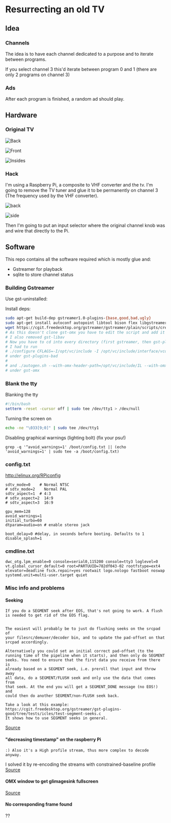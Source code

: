 # Resurrecting an old TV

## Idea

### Channels

The idea is to have each channel dedicated to a purpose and to iterate between programs.

If you select channel 3 this'd iterate between program 0 and 1 (there are only 2 programs on channel 3)

### Ads

After each program is finished, a random ad should play.

## Hardware

### Original TV

![Back](/images/back.jpg)

![Front](/images/front.jpg)

![Insides](/images/insides.jpg)

### Hack

I'm using a Raspberry Pi, a composite to VHF converter and the tv.
I'm going to remove the TV tuner and glue it to be permanently on channel 3 (The frequency used by the VHF converter).

![back](/images/selector-back.jpg)

![side](/images/selector-side.jpg)

Then I'm going to put an input selector where the original channel knob was and wire that directly to the Pi.

## Software

This repo contains all the software required which is mostly glue and:

* Gstreamer for playback
* sqlite to store channel status

### Building Gstreamer

Use gst-uninstalled:

Install deps:

```bash
sudo apt-get build-dep gstreamer1.0-plugins-{base,good,bad,ugly}
sudo apt-get install autoconf autopoint libtool bison flex libgstreamer1.0-dev yasm liborc-0.4-dev libx264-dev git-core libegl1-mesa-dev libgles2-mesa-dev python-gi-dev python-dev python3-dev
wget https://cgit.freedesktop.org/gstreamer/gstreamer/plain/scripts/create-uninstalled-setup.sh
# As this doesn't clone gst-omx you have to edit the script and add it yourself
# I also removed gst-libav
# Now you have to cd into every directory (first gstreamer, then gst-plugins-base, then the rest) and run ./autoconf.sh && make -j5
# I had to run 
# ./configure CFLAGS=-I/opt/vc/include -I /opt/vc/include/interface/vcos/pthreads -I /opt/vc/include/interface/vmcs_host/linux/ LDFLAGS=-L/opt/vc/lib --disable-gtk-doc --disable-opengl --enable-gles2 --enable-egl --disable-glx --disable-x11 --disable-wayland --enable-dispmanx --with-gles2-module-name=/opt/vc/lib/libGLESv2.so --with-egl-module-name=/opt/vc/lib/libEGL.so
# under gst-plugins-bad
#
# and ./autogen.sh --with-omx-header-path=/opt/vc/include/IL --with-omx-target=rpi
# under gst-omx
```


### Blank the tty

Blanking the tty

```bash
#!/bin/bash
setterm -reset -cursor off | sudo tee /dev/tty1 > /dev/null
```

Turning the screen on
```bash
echo -ne "\033[9;0]" | sudo tee /dev/tty1
```

Disabling graphical warnings (lighting bolt) (fix your psu!)

```
grep -q '^avoid_warnings=1' /boot/config.txt || (echo 'avoid_warnings=1' | sudo tee -a /boot/config.txt)
```


### config.txt

http://elinux.org/RPiconfig

```
sdtv_mode=0    # Normal NTSC
# sdtv_mode=2    Normal PAL
sdtv_aspect=1  # 4:3
# sdtv_aspect=2  14:9
# sdtv_aspect=3  16:9

gpu_mem=128
avoid_warnings=1
initial_turbo=60
dtparam=audio=on # enable stereo jack

boot_delay=0 #delay, in seconds before booting. Defaults to 1
disable_splash=1
```

### cmdline.txt

```
dwc_otg.lpm_enable=0 console=serial0,115200 console=tty3 loglevel=0 vt.global_cursor_default=0 root=PARTUUID=782df043-02 rootfstype=ext4 elevator=deadline fsck.repair=yes rootwait logo.nologo fastboot noswap systemd.unit=multi-user.target quiet

```

### Misc info and problems

#### Seeking

```
If you do a SEGMENT seek after EOS, that's not going to work. A flush 
is needed to get rid of the EOS flag. 


The easiest will probably be to just do flushing seeks on the srcpad of 
your filesrc/demuxer/decoder bin, and to update the pad-offset on that 
srcpad accordingly. 

Alternatively you could set an initial correct pad-offset (to the 
running time of the pipeline when it starts), and then only do SEGMENT 
seeks. You need to ensure that the first data you receive from there is 
already based on a SEGMENT seek, i.e. preroll that input and throw away 
all data, do a SEGMENT/FLUSH seek and only use the data that comes from 
that seek. At the end you will get a SEGMENT_DONE message (no EOS!) and 
could then do another SEGMENT/non-FLUSH seek back. 

Take a look at this example: 
https://cgit.freedesktop.org/gstreamer/gst-plugins-good/tree/tests/icles/test-segment-seeks.c
It shows how to use SEGMENT seeks in general. 
```

[Source](http://gstreamer-devel.966125.n4.nabble.com/seek-event-in-a-pipeline-with-multiple-source-bins-td4678239.html)

#### "decreasing timestamp" on the raspberry Pi

```
:) Also it's a High profile stream, thus more complex to decode anyway.
```
I solved it by re-encoding the streams with constrained-baseline profile
[Source](https://lists.freedesktop.org/archives/gstreamer-bugs/2013-October/112257.html)

#### OMX window to get glimagesink fullscreen

[Source](https://github.com/stuaxo/gstreamer-dispmanx-demo)

#### No corresponding frame found

??
